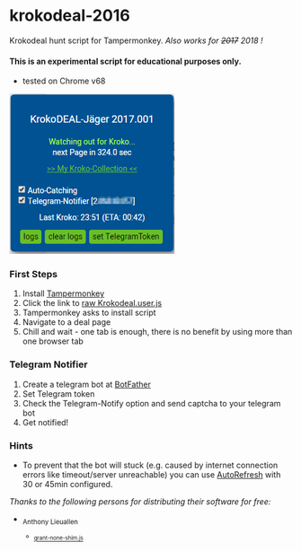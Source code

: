 # krokodeal-2016
Krokodeal hunt script for Tampermonkey.
*Also works for ~~2017~~ 2018 !*

#### This is an experimental script for educational purposes only.

- tested on Chrome v68

![alt sample picture](pic.png)

### First Steps

1. Install [Tampermonkey](https://chrome.google.com/webstore/detail/tampermonkey/dhdgffkkebhmkfjojejmpbldmpobfkfo)
2. Click the link to [raw Krokodeal.user.js](https://github.com/monoxacc/krokodeal-2016/raw/master/Krokodeal.user.js)
3. Tampermonkey asks to install script
4. Navigate to a deal page
5. Chill and wait - one tab is enough, there is no benefit by using more than one browser tab

### Telegram Notifier

1. Create a telegram bot at [BotFather](https://telegram.me/BotFather)
2. Set Telegram token
3. Check the Telegram-Notify option and send captcha to your telegram bot
4. Get notified!

### Hints

- To prevent that the bot will stuck (e.g. caused by internet connection errors like timeout/server unreachable) you can use [AutoRefresh](https://chrome.google.com/webstore/detail/auto-refresh/ifooldnmmcmlbdennkpdnlnbgbmfalko) with 30 or 45min configured.

*Thanks to the following persons for distributing their software for free:*
- <sub>Anthony Lieuallen
  - <sub>[grant-none-shim.js](https://gist.githubusercontent.com/arantius/3123124/raw/grant-none-shim.js)
